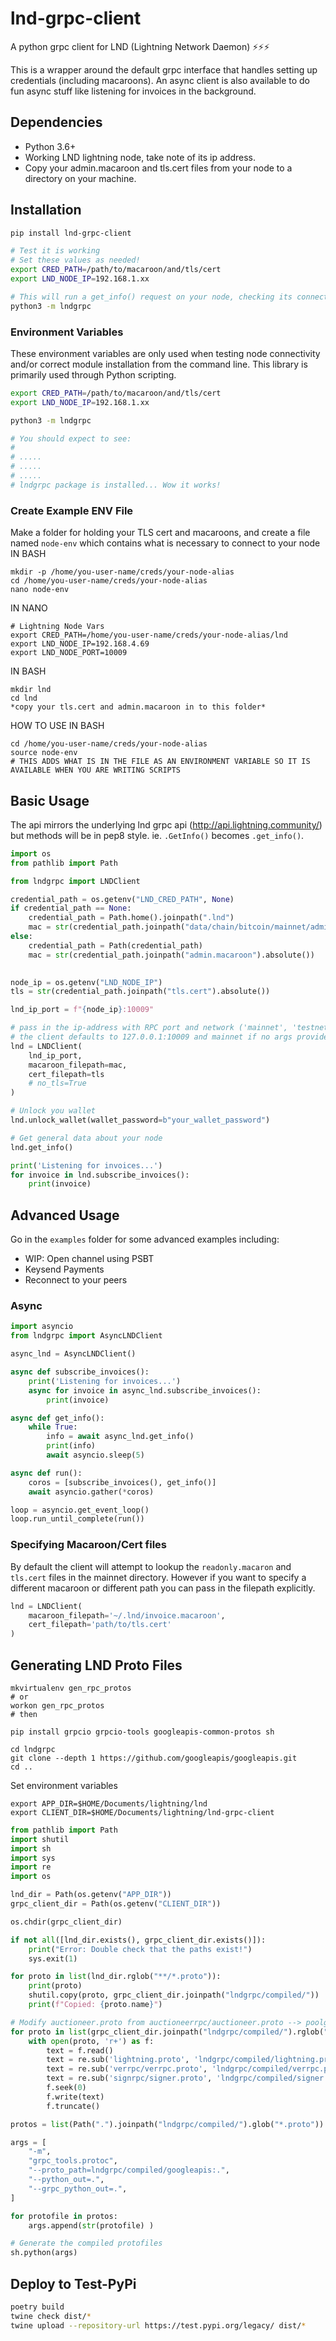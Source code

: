 # lnd-grpc-client
A python grpc client for LND (Lightning Network Daemon) ⚡⚡⚡

This is a wrapper around the default grpc interface that handles setting up credentials (including macaroons). An async client is also available to do fun async stuff like listening for invoices in the background. 

## Dependencies
- Python 3.6+
- Working LND lightning node, take note of its ip address.
- Copy your admin.macaroon and tls.cert files from your node to a directory on your machine. 


## Installation
```bash
pip install lnd-grpc-client

# Test it is working
# Set these values as needed!
export CRED_PATH=/path/to/macaroon/and/tls/cert
export LND_NODE_IP=192.168.1.xx

# This will run a get_info() request on your node, checking its connection.
python3 -m lndgrpc
```



### Environment Variables

These environment variables are only used when testing node connectivity and/or correct module installation from the command line. This library is primarily used through Python scripting.

```bash
export CRED_PATH=/path/to/macaroon/and/tls/cert
export LND_NODE_IP=192.168.1.xx

python3 -m lndgrpc

# You should expect to see:
#
# .....
# .....
# .....
# lndgrpc package is installed... Wow it works!
```

### Create Example ENV File
Make a folder for holding your TLS cert and macaroons, and create a file named `node-env` which contains what is necessary to connect to your node
IN BASH
```
mkdir -p /home/you-user-name/creds/your-node-alias
cd /home/you-user-name/creds/your-node-alias
nano node-env
```

IN NANO
```
# Lightning Node Vars
export CRED_PATH=/home/you-user-name/creds/your-node-alias/lnd
export LND_NODE_IP=192.168.4.69
export LND_NODE_PORT=10009
```

IN BASH
```
mkdir lnd
cd lnd
*copy your tls.cert and admin.macaroon in to this folder*
```

HOW TO USE
IN BASH
```
cd /home/you-user-name/creds/your-node-alias
source node-env
# THIS ADDS WHAT IS IN THE FILE AS AN ENVIRONMENT VARIABLE SO IT IS AVAILABLE WHEN YOU ARE WRITING SCRIPTS
```


## Basic Usage
The api mirrors the underlying lnd grpc api (http://api.lightning.community/) but methods will be in pep8 style. ie. `.GetInfo()` becomes `.get_info()`.

```python
import os
from pathlib import Path

from lndgrpc import LNDClient

credential_path = os.getenv("LND_CRED_PATH", None)
if credential_path == None:
	credential_path = Path.home().joinpath(".lnd")
	mac = str(credential_path.joinpath("data/chain/bitcoin/mainnet/admin.macaroon").absolute())
else:
	credential_path = Path(credential_path)
	mac = str(credential_path.joinpath("admin.macaroon").absolute())
	

node_ip = os.getenv("LND_NODE_IP")
tls = str(credential_path.joinpath("tls.cert").absolute())

lnd_ip_port = f"{node_ip}:10009"

# pass in the ip-address with RPC port and network ('mainnet', 'testnet', 'simnet')
# the client defaults to 127.0.0.1:10009 and mainnet if no args provided
lnd = LNDClient(
	lnd_ip_port,
	macaroon_filepath=mac,
	cert_filepath=tls
	# no_tls=True
)

# Unlock you wallet
lnd.unlock_wallet(wallet_password=b"your_wallet_password")

# Get general data about your node
lnd.get_info()

print('Listening for invoices...')
for invoice in lnd.subscribe_invoices():
    print(invoice)
```

## Advanced Usage
Go in the `examples` folder for some advanced examples including:
- WIP: Open channel using PSBT
- Keysend Payments
- Reconnect to your peers

### Async

```python
import asyncio
from lndgrpc import AsyncLNDClient

async_lnd = AsyncLNDClient()

async def subscribe_invoices():
    print('Listening for invoices...')
    async for invoice in async_lnd.subscribe_invoices():
        print(invoice)

async def get_info():
    while True:
        info = await async_lnd.get_info()
        print(info)
        await asyncio.sleep(5)

async def run():
    coros = [subscribe_invoices(), get_info()]
    await asyncio.gather(*coros)

loop = asyncio.get_event_loop()
loop.run_until_complete(run())
```

### Specifying Macaroon/Cert files
By default the client will attempt to lookup the `readonly.macaron` and `tls.cert` files in the mainnet directory. 
However if you want to specify a different macaroon or different path you can pass in the filepath explicitly.

```python
lnd = LNDClient(
    macaroon_filepath='~/.lnd/invoice.macaroon', 
    cert_filepath='path/to/tls.cert'
)
```

## Generating LND Proto Files
```
mkvirtualenv gen_rpc_protos
# or 
workon gen_rpc_protos
# then

pip install grpcio grpcio-tools googleapis-common-protos sh

cd lndgrpc
git clone --depth 1 https://github.com/googleapis/googleapis.git
cd ..
```


Set environment variables
```
export APP_DIR=$HOME/Documents/lightning/lnd
export CLIENT_DIR=$HOME/Documents/lightning/lnd-grpc-client
```

```python
from pathlib import Path
import shutil
import sh
import sys
import re
import os

lnd_dir = Path(os.getenv("APP_DIR"))
grpc_client_dir = Path(os.getenv("CLIENT_DIR"))

os.chdir(grpc_client_dir)

if not all([lnd_dir.exists(), grpc_client_dir.exists()]):
    print("Error: Double check that the paths exist!")
    sys.exit(1)

for proto in list(lnd_dir.rglob("**/*.proto")):
    print(proto)
    shutil.copy(proto, grpc_client_dir.joinpath("lndgrpc/compiled/"))
    print(f"Copied: {proto.name}")

# Modify auctioneer.proto from auctioneerrpc/auctioneer.proto --> poolgrpc/compiled/auctioneer.proto
for proto in list(grpc_client_dir.joinpath("lndgrpc/compiled/").rglob("*.proto")):
    with open(proto, 'r+') as f:
        text = f.read()
        text = re.sub('lightning.proto', 'lndgrpc/compiled/lightning.proto', text)
        text = re.sub('verrpc/verrpc.proto', 'lndgrpc/compiled/verrpc.proto', text)
        text = re.sub('signrpc/signer.proto', 'lndgrpc/compiled/signer.proto', text)
        f.seek(0)
        f.write(text)
        f.truncate()

protos = list(Path(".").joinpath("lndgrpc/compiled/").glob("*.proto"))

args = [
    "-m",
    "grpc_tools.protoc",
    "--proto_path=lndgrpc/compiled/googleapis:.",
    "--python_out=.",
    "--grpc_python_out=.",
]

for protofile in protos:
    args.append(str(protofile) )

# Generate the compiled protofiles
sh.python(args)
```

## Deploy to Test-PyPi
```bash
poetry build
twine check dist/*
twine upload --repository-url https://test.pypi.org/legacy/ dist/*
```
